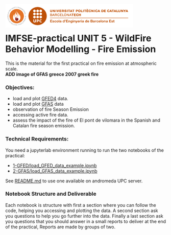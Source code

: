 <img style="float: left;" src="../images/logo.png" width="400"/> <br/><br/><br/>

# IMFSE-practical UNIT 5 - WildFire Behavior Modelling - Fire Emission

This is the material for the first practical on fire emission at atmospheric scale.  
**ADD image of GFAS greece 2007 greek fire**

### Objectives:
- load and plot [GFED4](https://daac.ornl.gov/VEGETATION/guides/fire_emissions_v4_R1.html) data.
- load and plot [GFAS](https://ads.atmosphere.copernicus.eu/cdsapp#!/dataset/cams-global-fire-emissions-gfas?tab=overview) data
- observation of fire Season Emission
- accessing active fire data.
- assess the impact of the fire of El pont de vilomara in the Spanish and Catalan fire season emission.

### Technical Requirements: 
You need a jupyterlab environment running to run the two notebooks of the practical:
- [1-GFED/load_GFED_data_example.ipynb](./1-GFED/load_GFED_data_example.ipynb)
- [2-GFAS/load_GFAS_data_example.ipynb](./2-GFAS/load_GFAS_data_example.ipynb)  

See [README.md](../README.md) to use one available on andromeda UPC server.  

### Notebook Structure and **Deliverable**
Each notebook is structure with first a section where you can follow the code, helping you accessing and plotting the data. A second section ask you questions to help you go further into the data. Finally a last section ask you questions that you should answer in a small reports to deliver at the end of the practical, Reports are made by groups of two.     
